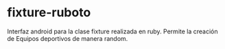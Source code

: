 fixture-ruboto
==============

Interfaz android para la clase fixture realizada en ruby. Permite la creación de Equipos deportivos de manera random.
